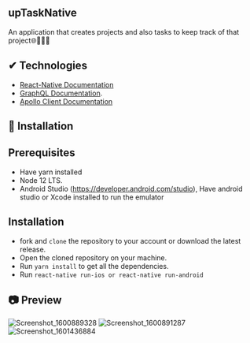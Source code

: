 ## upTaskNative
An application that creates projects and also tasks to keep track of that project🌐👨‍💻📝
## ✔ Technologies
- [React-Native Documentation](https://reactnative.dev/)
- [GraphQL Documentation](https://graphql.org/).
- [Apollo Client Documentation](https://www.apollographql.com/apollo-client)

## 🚀 Installation

   ## Prerequisites
 
   - Have yarn installed
   - Node 12 LTS. 
   - Android Studio (https://developer.android.com/studio), Have android studio or Xcode installed to run the emulator
 ## Installation
  - fork and  ```clone``` the repository to your account or download the latest release.
  - Open the cloned repository on your machine.
  - Run  ```yarn install``` to get all the dependencies.
  - Run ```react-native run-ios or react-native run-android ```
  
  ## 📷 Preview
![Screenshot_1600889328](https://user-images.githubusercontent.com/46753453/94063972-2d062f80-fda6-11ea-810e-16b5a230ef41.png)
![Screenshot_1600891287](https://user-images.githubusercontent.com/46753453/94063976-2e375c80-fda6-11ea-8a43-775432a147f0.png)
![Screenshot_1601436884](https://user-images.githubusercontent.com/46753453/94752553-cc986480-0348-11eb-8b3a-dcae07d4cf6f.png)
